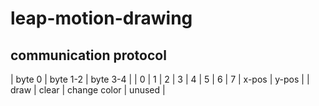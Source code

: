 # leap-motion-drawing

## communication protocol
|          byte 0                                 |  byte 1-2 | byte 3-4 |
| 0    | 1     |  2           | 3 | 4 | 5 | 6 | 7 |   x-pos   |  y-pos   |
| draw | clear | change color |  unused           |
